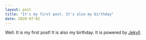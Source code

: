 ```yaml
---
layout: post
title: "It's my first post. It's also my birthday"
date: 2020-07-02
---
```


Well. It is my first post! It is also my birthday. It is powered by [Jekyll](http:/jekyllrb.com).
